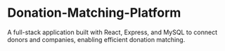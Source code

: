 # Donation-Matching-Platform
A full-stack application built with React, Express, and MySQL to connect donors and companies, enabling efficient donation matching.
